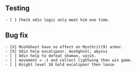 ## Testing
    - [ ] Check odin logic only meet him one time.

## Bug fix
    - [X] MushGhost have no effect on Mysthril(9) armor.
    - [X] Odin help excalipoor, mushghost, abysss
    - [ ] Odin help to defeat shaman, vajsh.
    - [ ] movement = -1 and collect lightwing then win game.
    - [ ] Knight level 10 hold excalipoor then loose


